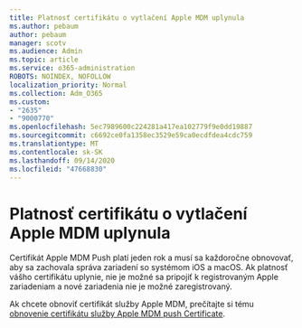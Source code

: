```yaml
---
title: Platnosť certifikátu o vytlačení Apple MDM uplynula
ms.author: pebaum
author: pebaum
manager: scotv
ms.audience: Admin
ms.topic: article
ms.service: o365-administration
ROBOTS: NOINDEX, NOFOLLOW
localization_priority: Normal
ms.collection: Adm_O365
ms.custom:
- "2635"
- "9000770"
ms.openlocfilehash: 5ec7989600c224281a417ea102779f9e0dd19887
ms.sourcegitcommit: c6692ce0fa1358ec3529e59ca0ecdfdea4cdc759
ms.translationtype: MT
ms.contentlocale: sk-SK
ms.lasthandoff: 09/14/2020
ms.locfileid: "47668830"
---
```

# <a name="your-apple-mdm-push-certificate-has-expired"></a>Platnosť certifikátu o vytlačení Apple MDM uplynula

Certifikát Apple MDM Push platí jeden rok a musí sa každoročne obnovovať, aby sa zachovala správa zariadení so systémom iOS a macOS. Ak platnosť vášho certifikátu uplynie, nie je možné sa pripojiť k registrovaným Apple zariadeniam a nové zariadenia nie je možné zaregistrovaný.

Ak chcete obnoviť certifikát služby Apple MDM, prečítajte si tému [obnovenie certifikátu služby Apple MDM push Certificate](https://docs.microsoft.com/intune/apple-mdm-push-certificate-get#renew-apple-mdm-push-certificate).